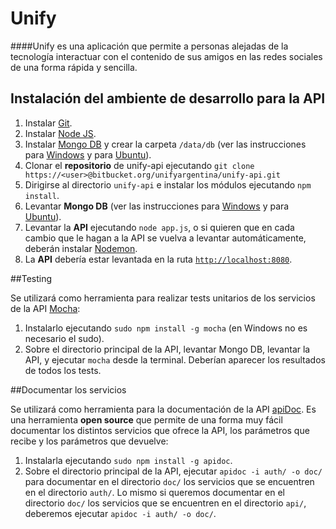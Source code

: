 # Unify

####Unify es una aplicación que permite a personas alejadas de la tecnología interactuar con el contenido de sus amigos en las redes sociales de una forma rápida y sencilla.

## Instalación del ambiente de desarrollo para la API

1. Instalar [Git](https://git-scm.com/downloads).
2. Instalar [Node JS](https://nodejs.org/).
3. Instalar [Mongo DB](https://www.mongodb.org/downloads) y crear la carpeta `/data/db` (ver las instrucciones para [Windows](http://docs.mongodb.org/manual/tutorial/install-mongodb-on-windows/) y para [Ubuntu](http://docs.mongodb.org/manual/tutorial/install-mongodb-on-ubuntu/)).
4. Clonar el **repositorio** de unify-api ejecutando `git clone https://<user>@bitbucket.org/unifyargentina/unify-api.git` 
5. Dirigirse al directorio `unify-api` e instalar los módulos ejecutando `npm install`.
6. Levantar **Mongo DB** (ver las instrucciones para [Windows](http://docs.mongodb.org/manual/tutorial/install-mongodb-on-windows/#start-mongodb) y para [Ubuntu](http://docs.mongodb.org/manual/tutorial/install-mongodb-on-ubuntu/#run-mongodb)).
7. Levantar la **API** ejecutando `node app.js`, o si quieren que en cada cambio que le hagan a la API se vuelva a levantar automáticamente, deberán instalar [Nodemon](http://nodemon.io).
8. La **API** debería estar levantada en la ruta [`http://localhost:8080`](http://localhost:8080).

##Testing

Se utilizará como herramienta para realizar tests unitarios de los servicios de la API [Mocha](http://mochajs.org/):
1. Instalarlo ejecutando `sudo npm install -g mocha` (en Windows no es necesario el sudo).
2. Sobre el directorio principal de la API, levantar Mongo DB, levantar la API, y ejecutar `mocha` desde la terminal. Deberían aparecer los resultados de todos los tests.

##Documentar los servicios

Se utilizará como herramienta para la documentación de la API [apiDoc](http://apidocjs.com/). Es una herramienta **open source** que permite de una forma muy fácil documentar los distintos servicios que ofrece la API, los parámetros que recibe y los parámetros que devuelve:
1. Instalarla ejecutando `sudo npm install -g apidoc`.
2. Sobre el directorio principal de la API, ejecutar `apidoc -i auth/ -o doc/` para documentar en el directorio `doc/` los servicios que se encuentren en el directorio `auth/`. Lo mismo si queremos documentar en el directorio `doc/` los servicios que se encuentren en el directorio `api/`, deberemos ejecutar `apidoc -i auth/ -o doc/`.